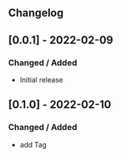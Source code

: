 ## Changelog

## [0.0.1] - 2022-02-09
### Changed / Added
- Initial release

## [0.1.0] - 2022-02-10
### Changed / Added
- add Tag
